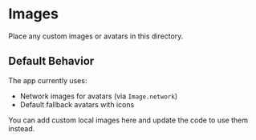 # Images

Place any custom images or avatars in this directory.

## Default Behavior

The app currently uses:
- Network images for avatars (via `Image.network`)
- Default fallback avatars with icons

You can add custom local images here and update the code to use them instead.

